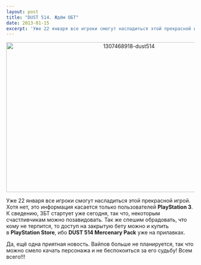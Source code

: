 ```yaml
---
layout: post
title: "DUST 514. Ждём ОБТ"
date: 2013-01-15
excerpt: 'Уже 22 января все игроки смогут насладиться этой прекрасной игрой. Хотя нет, это информация касается только пользователей PlayStation 3. Подробности внутри.'
---
```


<p style="text-align: center;"><a href="http://gamersoul.ru/dust-514-%d0%b6%d0%b4%d1%91%d0%bc-%d0%be%d0%b1%d1%82/1307468918-dust514/" rel="attachment wp-att-626"><img class=" wp-image-626 aligncenter" alt="1307468918-dust514" src="http://gamersoul.ru/wp-content/uploads/2013/01/1307468918-dust514.jpg" width="640" height="400" /></a></p>
Уже 22 января все игроки смогут насладиться этой прекрасной игрой. Хотя нет, это информация касается только пользователей <strong>PlayStation 3</strong>. К сведению, ЗБТ стартует уже сегодня, так что, некоторым счастливчикам можно позавидовать. Так же спешим обрадовать, что кому не терпится, то доступ на закрытую бету можно и купить в <strong>PlayStation Store</strong>, ибо <strong>DUST 514 Mercenary Pack</strong> уже на прилавках.

Да, ещё одна приятная новость. Вайпов больше не планируется, так что можно смело качать персонажа и не беспокоиться за его судьбу! Всем всего!!!